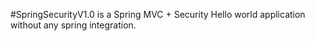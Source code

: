 #SpringSecurityV1.0  is a Spring MVC + Security Hello world application without any spring integration. 
